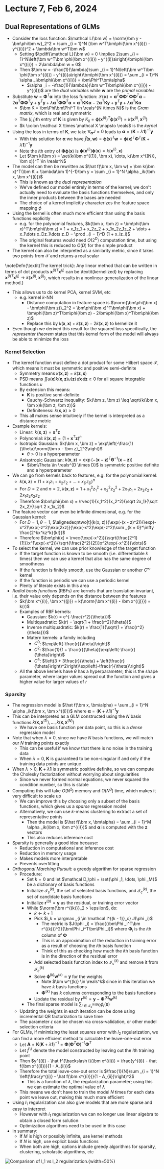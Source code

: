 # Lecture 7, Feb 6, 2024

## Dual Representations of GLMs

* Consider the loss function: $\mathcal L(\bm w) = \norm{\bm y - \bm\phi\bm w}_2^2 = \sum _{i = 1}^N (\bm w^T\bm\phi(\bm x^{(i)}) - y^{(i)})^2 + \lambda\bm w^T\bm w$
	* Setting $\pdiff{\mathcal L}{\bm w} = 0 \implies 2\sum _{i = 1}^N\left(\bm w^T\bm \phi(\bm x^{(i)}) - y^{(i)}a\right)\bm\phi(\bm x^{(i)}) + 2\lambda\bm w = 0$
	* Then $\bm w = -\frac{1}{\lambda}\sum _{i = 1}^N\left(\bm w^T\bm \phi(\bm x^{(i)}) - y^{(i)}a\right)\bm\phi(\bm x^{(i)}) = \sum _{i = 1}^N \alpha _i\bm\phi(\bm x^{(i)}) = \bm\Phi^T\bm\alpha$
		* $\alpha _i = -\frac{1}{\lambda}(\bm w^T\bm\phi(\bm x^{(i)}) - y^{(i)})$ are the *dual variables* while $\bm w$ are the *primal variables*
* Substitute $\bm w = \bm\Phi^T\bm\alpha$ into the loss function: $\mathcal L(\bm \alpha) = \bm\alpha^T\bm\Phi\bm\Phi^T\bm\Phi\bm\Phi^T\bm\alpha - 2\bm\alpha^T\bm\Phi\bm\Phi^T\bm y + \bm y^T\bm y + \lambda\bm\alpha^T\bm\Phi\bm\Phi^T\bm\alpha = \bm\alpha^T\bm K\bm K\bm\alpha - 2\bm\alpha^T\bm K\bm y + \bm y^T\bm y + \lambda\bm\alpha^T\bm K\bm\alpha$
	* $\bm K = \bm\Phi\bm\Phi^T \in \reals^{N \times N}$ is the *Gram matrix*, which is real and symmetric
	* The $(i, j)$th entry of $\bm K$ is given by $K_{ij} = \bm\phi(\bm x^{(i)})^T\bm\phi(\bm x^{(j)}) = k(\bm x^{(i)}, \bm x^{(j)})$
	* $k \colon \mathcal X \times \mathcal X \mapsto \reals$ is the *kernel*
* Using the loss in terms of $\bm K$, we take $\nabla _{\bm\alpha}J = 0$ leads to $\bm\alpha = (\bm K + \lambda\bm 1)^{-1}\bm y$
	* With this solution for $\bm\alpha$ we have $\hat f(\bm x, \bm w) = \bm\phi(\bm x)^T\bm w = \bm\phi(\bm x)^T\bm\Phi^T(\bm K + \lambda\bm 1)^{-1}\bm y$
	* Note the $i$th entry of $\bm\Phi\bm\phi(\bm x)$ is $\bm\phi(\bm x^{(i)})\bm\phi(\bm x) = k(\bm x^{(i)}, \bm x)$
	* Let $\bm k(\bm x) = \set{k(\bm x^{(1)}, \bm x), \dots, k(\bm x^{(N)}, \bm x)}^T \in \reals^N$
* The model can then be rewritten as $\hat f(\bm x, \bm w) = \bm k(\bm x)^T(\bm K + \lambda\bm 1)^{-1}\bm y = \sum _{i = 1}^N \alpha _ik(\bm x, \bm x^{(i)})$
	* This is known as the *dual representation*
	* We've defined our model entirely in terms of the kernel; we don't actually need to evaluate the basis functions themselves, and only the inner products between the bases are needed
	* The choice of a kernel implicitly characterizes the feature space mapping $\phi$
* Using the kernel is often much more efficient than using the basis functions explicitly
	* e.g. for the polynomial features, $k(\bm x, \bm z) = \bm\phi(\bm x)^T\bm\phi(\bm z) = 1 + x_1z_1 + x_2z_2 + x_1x_2z_1z_2 + \dots + x_1\dots x_Dz_1\dots z_D = \prod _{i = 1}^D (1 + x_iz_i)$
	* The original features would need $O(2^D)$ computation time, but using the kernel this is reduced to $O(D)$ for the simple product
* The kernel can also be interpreted as a similarity metric, since it takes two points from $\mathcal X$ and returns a real scalar

\noteDefn{\textit{The kernel trick}: Any linear method that can be written in terms of dot products ${\bm x^{(i)}}^T\bm x^{(j)}$ can be \textit{kernelized} by replacing ${\bm x^{(i)}}^T\bm x^{(j)} \to k(\bm x^{(i)}, \bm x^{(j)})$, which results in a nonlinear generalization of the linear method.}

* This allows us to do kernel PCA, kernel SVM, etc
	* e.g. kernel $k$-NN
		* Distance computation in feature space is $\norm{\bm\phi(\bm x) - \bm\phi(\bm z)}_2^2 = \bm\phi(\bm x)^T\bm\phi(\bm x) + \bm\phi(\bm z)^T\bm\phi(\bm z) - 2\bm\phi(\bm x)^T\bm\phi(\bm z)$
		* Replace this by $k(\bm x, \bm x) + k(\bm z, \bm z) - 2k(\bm x, \bm z)$ to kernelize it
* Even though we derived this result for the squared loss specifically, the *representer theorem* states that this kernel form of the model will always be able to minimize the loss

### Kernel Selection

* The kernel function must define a dot product for some Hilbert space $\mathcal F$, which means it must be symmetric and positive semi-definite
	* Symmetry means $k(\bm x, \bm z) = k(\bm z, \bm x)$
	* PSD means $\iint u(\bm x)k(\bm x, \bm z)u(\bm z)\,\dd\bm x\,\dd\bm z \geq 0$ for all square integrable functions $u$
	* By extension this means:
		* $\bm K$ is positive semi-definite
		* Cauchy-Schwartz inequality: $k(\bm z, \bm z) \leq \sqrt{k(\bm x, \bm x)k(\bm z, \bm z)}$
		* Definiteness: $k(\bm x, \bm x) \geq 0$
	* This all makes sense intuitively if the kernel is interpreted as a distance metric
* Example kernels:
	* Linear: $k(\bm x, \bm z) = \bm x^T\bm z$
	* Polynomial: $k(\bm x, \bm z) = (1 + \bm x^T\bm z)^n$
	* Isotropic Gaussian: $k(\bm x, \bm z) = \exp\left(-\frac{1}{\theta}\norm{\bm x - \bm z}_2^2\right)$
		* $\theta > 0$ is a hyperparameter
	* Anisotropic Gaussian: $k(\bm x, \bm z) = \exp(-(\bm x - \bm z)^T\bm\Theta^{-1}(\bm x - \bm z))$
		* $\bm\Theta \in \reals^{D \times D}$ is symmetric positive definite and a hyperparameter
* We can go from kernels back to features, e.g. for the polynomial kernel:
	* $k(\bm x, \bm z) = (1 + x_1z_1 + x_2z_2 + \dots + x_Dz_D)^n$
	* For $D = 2$ and $n = 2$, $k(\bm x, \bm z) = 1 + x_1^2z_1^2 + x_2^2z_2^2 + 2x_1z_1 + 2x_2z_2 + 2x_1z_2x_2z_2$
	* Therefore $\bm\phi(\bm x) = \rvec{1}{x_1^2}{x_2^2}{\sqrt 2x_1}{\sqrt 2x_2}{\sqrt 2 x_1x_2}$
* The feature vector can even be infinite dimensional, e.g. for the Gaussian kernel:
	* For $D = 1, \theta = 1$, $\alignedeqntwo[t]{k(x, z)}{\exp(-(x - z)^2)}{\exp(-x^2)\exp(-z^2)\exp(2xz)}{\exp(-x^2)\exp(-z^2)\sum _{k = 0}^\infty \frac{2^kx^kz^k}{k!}}$
	* Therefore $\bm\phi(x) = \rvec{\exp(-x^2)}{\sqrt{\frac{2^1}{1!}}x^1\exp(-x^2)}{\sqrt{\frac{2^2}{2!}}x^2\exp(-x^2)}{\dots}$
* To select the kernel, we can use prior knowledge of the target function
	* If the target function is known to be smooth (i.e. differentiable $k$ times) then we can use a kernel that also has the same degree of smoothness
	* If the function is finitely smooth, use the Gaussian or another $C^\infty$ kernel
	* If the function is periodic we can use a periodic kernel
	* Plenty of literate exists in this area
* *Radial basis functions* (RBFs) are kernels that are translation invariant, i.e. their value only depends on the distance between the features
	* $k(\bm x^{(i)}, \bm x^{(j)}) = k(\norm{\bm x^{(i)} - \bm x^{(j)}}) = k(r)$
	* Examples of RBF kernels:
		* Gaussian: $k(r) = e^{-\frac{r^2}{\theta}}$
		* Multiquadratic: $k(r) = \sqrt{1 + \frac{r^2}{\theta}}$
		* Inverse multiquadratic: $k(r) = \frac{1}{\sqrt{1 + \frac{r^2}{\theta}}}$
		* Matern kernels: a family including
			* $C^0$: $\exp\left(-\frac{r}{\theta}\right)$
			* $C^2$: $\frac{1}{1 + \frac{r}{\theta}}\exp\left(-\frac{r}{\theta}\right)$
			* $C^4$: $\left(3 + 3\frac{r}{\theta} + \left(\frac{r}{\theta}\right)^2\right)\exp\left(-\frac{r}{\theta}\right)$
	* All the above kernels have $\theta$ has a hyperparameter; this is the shape parameter, where larger values spread out the function and gives a higher value for larger values of $r$

### Sparsity

* The regression model is $\hat f(\bm x, \bm\alpha) = \sum _{i = 1}^N \alpha _ik(\bm x, \bm x^{(i)})$ where $\bm\alpha = (\bm K + \lambda\bm 1)^{-1}\bm y$
* This can be interpreted as a GLM constructed using the $N$ basis functions $k(\bm x, \bm x^{(1)}), \dots, k(\bm x, \bm x^{(N)})$
	* We have one basis function per data point, so this is a *dense* regression model
* Note that when $\lambda = 0$, since we have $N$ basis functions, we will match our $N$ training points exactly
	* This can be useful if we know that there is no noise in the training data
	* When $\lambda = 0$, $\bm K$ is guaranteed to be non-singular if and only if the training data points are unique
* When $\lambda > 0$, $\bm K + \lambda\bm 1$ is symmetric positive definite, so we can compute the Cholesky factorization without worrying about singularities
	* Since we never formed normal equations, we never squared the condition number, so this is stable
* Computing this will take $O(N^2)$ memory and $O(N^3)$ time, which makes it very difficult to scale up
	* We can improve this by choosing only a subset of the basis functions, which gives us a *sparse* regression model
	* Alternatively, we can use $k$-means clustering to extract a set of representative points
		* Then the model is $\hat f(\bm x, \bm\alpha) = \sum _{i = 1}^M \alpha _ik(\bm x, \bm z^{(i)})$ and $\bm\alpha$ is computed with the $\bm z$ vectors
		* This also reduces inference cost
* Sparsity is generally a good idea because:
	* Reduction in computational and inference cost
	* Reduction in memory usage
	* Makes models more interpretable
	* Prevents overfitting
* *Orthogonal Marching Pursuit*: a greedy algorithm for sparse regression
	* Procedure:
		* Set $k = 0$ and let $\mathcal D_\phi = \set{\phi _1, \dots, \phi _M}$ be a dictionary of basis functions
		* Initialize $\mathcal I_s^{(k)}$, the set of selected basis functions, and $\mathcal I_c^{(k)}$, the set of candidate basis functions
		* Initialize $\bm r^{(0)} = \bm y$ as the residual, or training error vector
		* While $\norm{\bm r^{(k)}}_2 > \epsilon$, do:
			* $k \leftarrow k + 1$
			* Pick $i_k = \argmax _{i \in \mathcal I^{(k - 1)}_c} J(\phi _i)$
				* The metric is $J(\phi _i) = \frac{(\bm\Phi _i^T\bm r^{(k)})^2}{\bm\Phi _i^T\bm\Phi _i}$ where $\bm\Phi _i$ is the $i$th column of $\bm\Phi$
				* This is an approximation of the reduction in training error as a result of choosing the $i$th basis function
				* Think of this as checking how much the $i$th basis function is in the direction of the residual error
			* Add selected basis function index to $\mathcal I_s^{(k)}$ and remove it from $\mathcal I_c^{(k)}$
			* Solve $\bm\phi^{(k)}\bm w^{(k)} \approx \bm y$ for the weights
				* Note $\bm w^{(k)} \in \reals^k$ since in this iteration we have $k$ basis functions
				* $\bm\Phi^{(k)}$ has $k$ columns corresponding to the basis functions
			* Update the residual by $\bm r^{(k)} = \bm y - \bm\Phi^{(k)}\bm w^{(k)}$
		* The final sparse model is $\sum _{i \in \mathcal I^{(k)}_s} w_i\phi _i(\bm x)$
	* Updating the weights in each iteration can be done using incremental QR factorization to save time
	* The parameter $\epsilon$ can be chosen via cross-validation, or other model selection criteria
* For GLMs, if minimizing the least squares error with $l_2$ regularization, we can find a more efficient method to calculate the leave-one-out error
	* Let $\bm A = \bm K(\bm K + \lambda\bm 1)^{-1} = \bm\Phi(\bm\Phi^T\bm\Phi)^{-1}\bm\Phi^T$
	* Let $\hat f^{\backslash i}$ denote the model constructed by leaving out the $i$th training point
	* Then $y^{(i)} - \hat f^{\backslash i}(\bm x^{(i)}) = \frac{y^{(i)} - \hat f(\bm x^{(i)})}{1 - A_{ii}}$
	* Therefore the total leave-one-out error is $\frac{1}{N}\sum _{i = 1}^N \left(\frac{y^{(i)} - \hat f(\bm x^{(i)})}{1 - A_{ii}}\right)^2$
		* This is a function of $\lambda$, the regularization parameter; using this we can estimate the optimal value of $\lambda$
	* This means we don't have to train the model $N$ times for each data point we leave out, making this much more efficient
* Using $l_1$ regularization can also give models that are more sparse and easy to interpret
	* However with $l_1$ regularization we can no longer use linear algebra to obtain a closed form solution
	* Optimization algorithms need to be used in this case
* In summary:
	* If $M$ is high or possibly infinite, use kernel methods
	* If $N$ is high, use explicit basis functions
	* When both are high, options include greedy algorithms for sparsity, clustering, scholastic algorithms, etc

![Comparison of $l_1$ vs $l_2$ regularization.](./imgs/lec7_1.png){width=50%}


